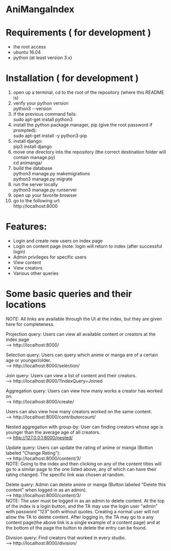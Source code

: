 # AniMangaIndex

# Requirements ( for development )
- the root access
- ubuntu 16.04
- python (at least version 3.x)

# Installation ( for development )
1. open up a terminal, cd to the root of the repository (where this README is)
2. verify your python version
    <br/>python3 --version
3. if the previous command fails:
    <br/>sudo apt-get install python3
4. install the python package manager, pip (give the root password if prompted):
    <br/>sudo apt-get install -y python3-pip
5. install django:
   <br/>pip3 install django
6. move one directory into the repository (the correct destination folder will contain manage.py)
    <br/>cd animanga/
7. build the database
    <br/>python3 manage.py makemigrations
    <br/>python3 manage.py migrate
8. run the server locally
    <br/>python3 manage.py runserver
9. open up your favorite browser
10. go to the following url:
    <br/>http://localhost:8000


# Features:
- Login and create new users on index page
- Login on content page (note: login will return to index (after successful login)
- Admin privileges for specific users
- View content
- View creators
- Various other queries

# Some basic queries and their locations 

NOTE: All links are available through the UI at the index, 
    but they are given here for completeness.

Projection query:
Users can view all available content or creators at the index page
        <br/>--> http://localhost:8000/

Selection query:
Users can query which anime or manga are of a certain age or younger/older.
        <br/>--> http://localhost:8000/selection/

Join query:
Users can view a list of content and their creators.
        <br/>--> http://localhost:8000/?indexQuery=Joined

Aggregation query:
Users can view how many works a creator has worked on.
        <br/>--> http://localhost:8000/create/

Users can also view how many creators worked on the same content.
        <br/>--> http://localhost:8000/contributorcount/

Nested aggregation with group-by:
User can finding creators whose age is younger than the average age of all creators.
        <br/>--> http://127.0.0.1:8000/nested/

Update query:
Users can update the rating of anime or manga (Botton labeled "Change Rating"):
        <br/>--> http://localhost:8000/content/3/
        <br/>NOTE: Going to the index and then clicking on any of the content 
            titles will go to a similar page to the one listed above, any of
            which can have their rating changed. The specific link was chosen at
            random.

Delete query:
Admin can delete anime or manga (Button labeled "Delete this content" when logged in as an admin).
        <br/>--> http://localhost:8000/content/3/
        <br/>NOTE: The user must be logged in as an admin to delete content. At the top of the index is a 
        login button, and the TA may use the login user "admin" with password "123" both without quotes.
        Creating a normal user will not allow the TA to delete content. After logging in, the TA may go 
        to a any content page(the above link is a single example of a content page) and at the
        bottom of the page the button to delete the entry can be found.

Division query:
Find creators that worked in every studio.
        <br/>--> http://localhost:8000/division/

